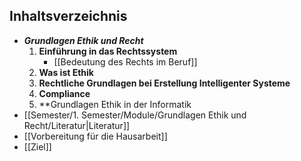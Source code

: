 ## Inhaltsverzeichnis

- ***Grundlagen Ethik und Recht***
	1. **Einführung in das Rechtssystem**
		- [[Bedeutung des Rechts im Beruf]] 
	2. **Was ist Ethik**
	3. **Rechtliche Grundlagen bei Erstellung Intelligenter Systeme**
	4. **Compliance**
	5. **Grundlagen Ethik in der Informatik
- [[Semester/1. Semester/Module/Grundlagen Ethik und Recht/Literatur|Literatur]]
- [[Vorbereitung für die Hausarbeit]]
- [[Ziel]]